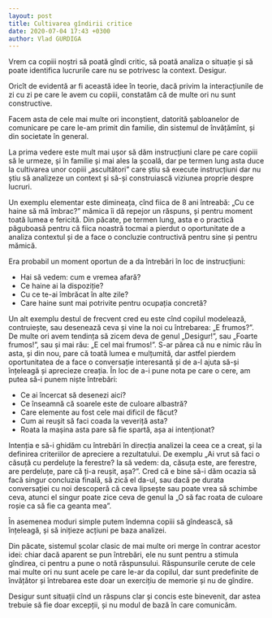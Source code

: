 ```yaml
---
layout: post
title: Cultivarea gîndirii critice
date: 2020-07-04 17:43 +0300
author: Vlad GURDIGA
---
```


Vrem ca copiii noștri să poată gîndi critic, să poată analiza o situație și să poate identifica lucrurile care nu se potrivesc la context. Desigur.

Oricît de evidentă ar fi această idee în teorie, dacă privim la interacțiunile de zi cu zi pe care le avem cu copiii, constatăm că de multe ori nu sunt constructive.

Facem asta de cele mai multe ori inconștient, datorită şabloanelor de comunicare pe care le-am primit din familie, din sistemul de învățămînt, și din societate în general.

La prima vedere este mult mai ușor să dăm instrucțiuni clare pe care copiii să le urmeze, și în familie și mai ales la școală, dar pe termen lung asta duce la cultivarea unor copiii „ascultători” care știu să execute instrucțiuni dar nu știu să analizeze un context și să-și construiască viziunea proprie despre lucruri.

Un exemplu elementar este dimineața, cînd fiica de 8 ani întreabă: „Cu ce haine să mă îmbrac?” mămica îi dă repejor un răspuns, și pentru moment toată lumea e fericită. Din păcate, pe termen lung, asta e o practică păguboasă pentru că fiica noastră tocmai a pierdut o oportunitate de a analiza contextul și de a face o concluzie contructivă pentru sine și pentru mămică.

Era probabil un moment oportun de a da întrebări în loc de instrucțiuni:
- Hai să vedem: cum e vremea afară?
- Ce haine ai la dispoziție?
- Cu ce te-ai îmbrăcat în alte zile?
- Care haine sunt mai potrivite pentru ocupația concretă?

Un alt exemplu destul de frecvent cred eu este cînd copilul modelează, contruiește, sau desenează ceva și vine la noi cu întrebarea: „E frumos?”. De multe ori avem tendința să zicem deva de genul „Desigur!”, sau „Foarte frumos!”, sau și mai rău: „E cel mai frumos!”. S-ar părea că nu e nimic rău în asta, și din nou, pare că toată lumea e mulțumită, dar astfel pierdem oportunitatea de a face o conversație interesantă și de a-l ajuta să-și înțeleagă și aprecieze creația. În loc de a-i pune nota pe care o cere, am putea să-i punem niște întrebări:
- Ce ai încercat să desenezi aici?
- Ce înseamnă că soarele este de culoare albastră?
- Care elemente au fost cele mai dificil de făcut?
- Cum ai reușit să faci coada la veveriță asta?
- Roata la mașina asta pare să fie spartă, așa ai intenționat?

Intenția e să-i ghidăm cu întrebări în direcția analizei la ceea ce a creat, și la definirea criteriilor de apreciere a rezultatului. De exemplu „Ai vrut să faci o căsuță cu perdeluțe la ferestre? Ia să vedem: da, căsuța este, are ferestre, are perdeluțe, pare că ți-a reușit, așa?”. Cred că e bine să-i dăm ocazia să facă singur concluzia finală, să zică el da-ul, sau dacă pe durata conversației cu noi descoperă că ceva lipsește sau poate vrea să schimbe ceva, atunci el singur poate zice ceva de genul la „O să fac roata de culoare roșie ca să fie ca geanta mea”.

În asemenea moduri simple putem îndemna copiii să gîndească, să înțeleagă, și să inițieze acțiuni pe baza analizei.

Din păcate, sistemul școlar clasic de mai multe ori merge în contrar acestor idei: chiar dacă aparent se pun întrebări, ele nu sunt pentru a stimula gîndirea, ci pentru a pune o notă răspunsului. Răspunsurile cerute de cele mai multe ori nu sunt acele pe care le-ar da copilul, dar sunt predefinite de învățător și întrebarea este doar un exercițiu de memorie și nu de gîndire.

Desigur sunt situații cînd un răspuns clar și concis este binevenit, dar astea trebuie să fie doar excepții, și nu modul de bază în care comunicăm.
